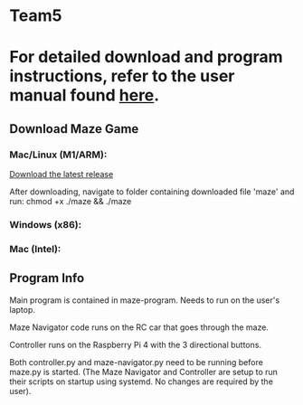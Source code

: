 # Team5
# For detailed download and program instructions, refer to the user manual found [here](https://github.com/180D-FW-2024/Team5/blob/main/ECE_180_User_Manual.pdf).


## Download Maze Game
### Mac/Linux (M1/ARM):
[Download the latest release](https://github.com/180D-FW-2024/Team5/releases/download/v1.0.0-beta/maze)

After downloading, navigate to folder containing downloaded file 'maze' and run: chmod +x ./maze && ./maze

### Windows (x86):

### Mac (Intel):


## Program Info
Main program is contained in maze-program. Needs to run on the user's laptop.

Maze Navigator code runs on the RC car that goes through the maze.

Controller runs on the Raspberry Pi 4 with the 3 directional buttons.

Both controller.py and maze-navigator.py need to be running before maze.py is started. (The Maze Navigator and Controller are setup to run their scripts on startup using systemd. No changes are required by the user).
